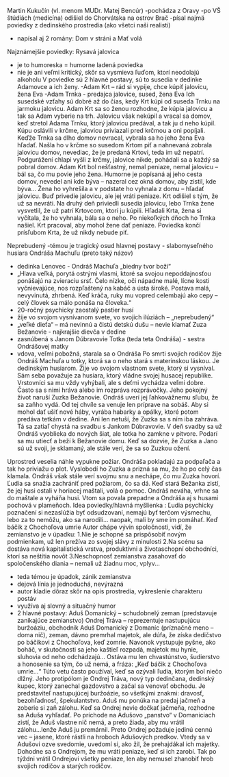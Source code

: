 Martin Kukučín (vl. menom MUDr. Matej Bencúr)
-pochádza z Oravy
-po VŠ štúdiách (medicína) odišiel do Chorvátska na ostrov Brač
-písal najmä poviedky z dedinského prostredia (ako všetci naši realisti)
- napísal aj 2 romány: Dom v stráni a Mať volá 

Najznámejšie poviedky:
Rysavá jalovica
- je to humoreska = humorne ladená poviedka
- nie je ani veľmi kritický, skôr sa vysmieva ľuďom, ktorí neodolajú alkoholu
V poviedke sú 2 hlavné postavy, sú to susedia v dedinke Adamovce a ich ženy. 
-Adam Krt – rád si vypije, chce kúpiť jalovicu, žena Eva
-Adam Trnka - predajca jalovice, sused, žena Eva
Ich susedské vzťahy sú dobré až do čias, kedy Krt kúpi od suseda Trnku na jarmoku jalovicu. 
Adam Krt sa so ženou rozhodne, že kúpia jalovicu a tak sa Adam vyberie na trh. Jalovicu však nekúpil a vracal sa domov, keď stretol Adama Trnku, ktorý jalovicu predával, a tak ju d neho kúpil. Kúpu oslávili v krčme, jalovicu priviazali pred krčmou a oni popíjali. Keďže Trnka sa dlho domov nevracal, vybrala sa ho jeho žena Eva hľadať. Našla ho v krčme so susedom Krtom piť a nahnevaná zobrala jalovicu domov, nevediac, že je predaná Krtovi, teda im už nepatrí. Podgurážení chlapi vyšli z krčmy, jalovice nikde, pohádali sa a každý sa pobral domov. Adam Krt bol nešťastný, nemal peniaze, nemal jalovicu – bál sa, čo mu povie jeho žena. Humorne je popísaná aj jeho cesta domov, nevedel ani kde býva – nazeral cez okná domov, aby zistil, kde býva... Žena ho vyhrešila a v podstate ho vyhnala z domu – hľadať jalovicu. Buď privedie jalovicu, ale jej vráti peniaze. Krt  odišiel s tým, že už sa nevráti. Na druhý deň priviedli susedia jalovicu, lebo Trnka žene vysvetlil, že už patrí Krtovcom, ktorí ju kúpili. Hľadali Krta, žena si vyčítala, že ho vyhnala, bála sa o neho. Po niekoľkých dňoch ho Trnka našiel.  Krt pracoval, aby mohol žene dať peniaze. Poviedka končí prísľubom Krta, že už nikdy nebude piť.

Neprebudený
-témou je  tragický osud hlavnej postavy - slabomyseľného husiara Ondráša Machuľu (preto taký názov)
- dedinka Lenovec - Ondráš Machuľa  „biedny tvor boží“
- „Hlava veľká, porytá ostrými vlasmi, ktoré sa svojou nepoddajnosťou ponášajú na zvieraciu srsť. Čelo nízke, oči nápadne malé, lícne kosti vyčnievajúce, nos rozpľaštený na kabáč a ústa široké. Postava malá, nevyvinutá, zhrbená. Keď kráča, ruky mu vopred celembajú ako cepy – celý človek sa málo ponáša na človeka.“
- 20-ročný psychicky zaostalý pastier husí
- žije vo svojom vysnívanom svete, vo svojich ilúziách – „neprebudený“
- „veľké dieťa“ – má nevinnú a čistú detskú dušu – nevie klamať 
Zuza Bežanovie - najkrajšie dievča v dedine
- zasnúbená s Janom Dúbravovie
Totka (teda teta Ondráša) - sestra Ondrášovej matky
- vdova, veľmi pobožná, starala sa o Ondráša
Po smrti svojich rodičov žije Ondráš Machuľa u totky, ktorá sa o neho stará s materinskou láskou. Je dedinským husiarom. Žije vo svojom vlastnom svete, ktorý si vysníval. Sám seba považuje za husiara, ktorý vládne svojej husacej republike. Vrstovníci sa mu vždy vyhýbali, ale s deťmi vychádza veľmi dobre. Často sa s nimi hráva alebo im rozpráva rozprávočky.
Jeho pokojný život naruší Zuzka Bežanovie. Ondráš uverí jej ľahkovážnemu sľubu, že sa zaňho vydá. Od tej chvíle sa venuje len príprave na sobáš. Aby si mohol dať ušiť nové háby, vyrába habarky a opálky, ktoré potom predáva tetkám v dedine. Ani len netuší, že Zuzka sa s ním iba zahráva. Tá sa zatiaľ chystá na svadbu s Jankom Dúbravovie. V deň svadby sa už Ondráš vyoblieka do nových šiat, ale totka ho zamkne v pitvore. Podarí sa mu utiecť a beží k Bežanovie domu. Keď sa dozvie, že Zuzka a Jano sú už svoji, je sklamaný, ale stále verí, že sa so Zuzkou ožení.

Uprostred veselia náhle vypukne požiar. Ondráša pokladajú za podpaľača a tak ho priviažu o plot. Vyslobodí ho Zuzka a prizná sa mu, že ho po celý čas klamala. Ondráš však stále verí svojmu snu a nechápe, čo mu Zuzka hovorí.
Ľudia sa snažia zachrániť pred požiarom, čo sa dá. Keď stará Bežanka zistí, že jej husi ostali v horiacej maštali, volá o pomoc. Ondráš neváha, vrhne sa do maštale a vyháňa husi. Vtom sa povala prepadne a Ondráša aj s husami pochová v plameňoch. 
 Idea poviedky/hlavná myšlienka : Ľudia psychicky poznačení si nezaslúžia byť odsudzovaní, nemajú byť terčom výsmechu, lebo za to nemôžu, ako sa narodili... naopak, mali by sme im pomáhať.
Keď báčik z Chochoľova umrie
Autor chápe vývin spoločnosti, vidí, že zemianstvo je v úpadku:
1.Nie je schopné sa prispôsobiť novým podmienkam, už len prežíva zo svojej slávy z minulosti
2.Na scénu sa dostáva nová kapitalistická vrstva, produktívni a životaschopní obchodníci, ktorí sa neštítia novôt
3.Neschopnosť zemianstva zasahovať do spoločenského diania – nemali už žiadnu moc, vplyv... 
- teda témou je úpadok, zánik zemianstva
- dejová línia je jednoduchá, nevýrazná
- autor kladie dôraz skôr na opis prostredia, vykreslenie charakteru postáv
- využíva aj slovný a situačný humor
- 2 hlavné postavy: Aduš Domanický – schudobnelý zeman (predstavuje zanikajúce zemianstvo)
                                  Ondrej Tráva – reprezentuje nastupujúcu buržoáziu, obchodník
Aduš Domanický z Domaníc (príznačné meno – doma nič), zeman, dávno premrhal  majetok, ale dúfa, že získa dedičstvo po báčikovi z Chochoľova, keď zomrie. Navonok vystupuje pyšne, ako boháč, v skutočnosti sa jeho kaštieľ rozpadá, majetok mu hynie, sluhovia od neho odchádzajú... Ostáva mu len chvastúnstvo, šudierstvo a honosenie sa tým, čo už nemá, a fráza: „Keď báčik z Chochoľova umrie...“ Túto vetu často používal, keď sa ozývali ľudia, ktorým bol niečo dlžný. 
Jeho protipólom je Ondrej Tráva, nový typ dedinčana, dedinský kupec, ktorý zanechal gazdovstvo a začal sa venovať obchodu. Je predstaviteľ nastupujúcej buržoázie, so všetkými znakmi: dravosť, bezohľadnosť, špekulantstvo. Aduš mu ponúka na predaj jačmeň a zoberie si zaň zálohu. Keď sa Ondrej nevie dočkať jačmeňa, rozhodne sa Aduša vyhľadať. Po príchode na Adušovo „panstvo“ v Domaniciach zistí, že Aduš vlastne nič nemá, a preto žiada, aby mu vrátil zálohu...lenže Aduš ju premárnil. Preto Ondrej požaduje jedinú cennú vec – jasene, ktoré rástli na hroboch Adušových predkov. Vtedy sa v Adušovi ozve svedomie, uvedomí si, ako žil, že prehajdákal ich majetky. Dohodne sa s Ondrejom, že mu vráti peniaze, keď si ich zarobí. Tak po týždni vrátil Ondrejovi všetky peniaze, len aby nemusel zhanobiť hrob svojich rodičov a starých rodičov.